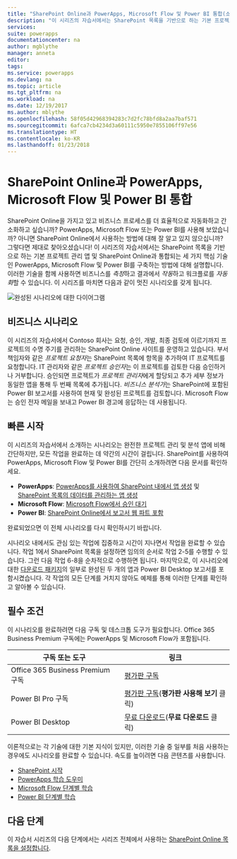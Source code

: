 ```yaml
---
title: "SharePoint Online과 PowerApps, Microsoft Flow 및 Power BI 통합(소개) | Microsoft Docs"
description: "이 시리즈의 자습서에서는 SharePoint 목록을 기반으로 하는 기본 프로젝트 관리 앱 및 SharePoint Online과 통합되는 세 가지 핵심 기술인 PowerApps, Microsoft Flow 및 Power BI를 구축하는 방법에 대해 설명합니다."
services: 
suite: powerapps
documentationcenter: na
author: mgblythe
manager: anneta
editor: 
tags: 
ms.service: powerapps
ms.devlang: na
ms.topic: article
ms.tgt_pltfrm: na
ms.workload: na
ms.date: 12/19/2017
ms.author: mblythe
ms.openlocfilehash: 58f05d42968394283c7d2fc78bfd8a2aa7baf571
ms.sourcegitcommit: 6afca7cb4234d3a60111c5950e7855106ff97e56
ms.translationtype: HT
ms.contentlocale: ko-KR
ms.lasthandoff: 01/23/2018
---
```

# <a name="integrate-powerapps-microsoft-flow-and-power-bi-with-sharepoint-online"></a>SharePoint Online과 PowerApps, Microsoft Flow 및 Power BI 통합
SharePoint Online을 가지고 있고 비즈니스 프로세스를 더 효율적으로 자동화하고 간소화하고 싶습니까? PowerApps, Microsoft Flow 또는 Power BI를 사용해 보았습니까? 아니면 SharePoint Online에서 사용하는 방법에 대해 잘 알고 있지 않으십니까? 그렇다면 제대로 찾아오셨습니다! 이 시리즈의 자습서에서는 SharePoint 목록을 기반으로 하는 기본 프로젝트 관리 앱 및 SharePoint Online과 통합되는 세 가지 핵심 기술인 PowerApps, Microsoft Flow 및 Power BI를 구축하는 방법에 대해 설명합니다. 이러한 기술을 함께 사용하면 비즈니스를 *측정*하고 결과에서 *작동*하고 워크플로를 *자동화*할 수 있습니다. 이 시리즈를 마치면 다음과 같이 멋진 시나리오를 갖게 됩니다.

![완성된 시나리오에 대한 다이어그램](./media/sharepoint-scenario-intro/composite-with-background.png)

## <a name="business-scenario"></a>비즈니스 시나리오
이 시리즈의 자습서에서 Contoso 회사는 요청, 승인, 개발, 최종 검토에 이르기까지 프로젝트의 수명 주기를 관리하는 SharePoint Online 사이트를 운영하고 있습니다. 부서 책임자와 같은 *프로젝트 요청자*는 SharePoint 목록에 항목을 추가하여 IT 프로젝트를 요청합니다. IT 관리자와 같은 *프로젝트 승인자*는 이 프로젝트를 검토한 다음 승인하거나 거부합니다. 승인되면 프로젝트가 *프로젝트 관리자*에게 할당되고 추가 세부 정보가 동일한 앱을 통해 두 번째 목록에 추가됩니다. *비즈니스 분석가*는 SharePoint에 포함된 Power BI 보고서를 사용하여 현재 및 완성된 프로젝트를 검토합니다.  Microsoft Flow는 승인 전자 메일을 보내고 Power BI 경고에 응답하는 데 사용됩니다.

## <a name="getting-started-quickly"></a>빠른 시작
이 시리즈의 자습서에서 소개하는 시나리오는 완전한 프로젝트 관리 및 분석 앱에 비해 간단하지만, 모든 작업을 완료하는 데 약간의 시간이 걸립니다. SharePoint를 사용하여 PowerApps, Microsoft Flow 및 Power BI를 간단히 소개하려면 다음 문서를 확인하세요.

* **PowerApps**: [PowerApps를 사용하여 SharePoint 내에서 앱 생성](generate-app-from-sharepoint-list-interface.md) 및 [SharePoint 목록의 데이터를 관리하는 앱 생성](app-from-sharepoint.md)
* **Microsoft Flow**: [Microsoft Flow에서 승인 대기](https://docs.microsoft.com/flow/wait-for-approvals)
* **Power BI**: [SharePoint Online에서 보고서 웹 파트 포함](https://docs.microsoft.com/power-bi/service-embed-report-spo)

완료되었으면 이 전체 시나리오를 다시 확인하시기 바랍니다.

시나리오 내에서도 관심 있는 작업에 집중하고 시간이 지나면서 작업을 완료할 수 있습니다. 작업 1에서 SharePoint 목록을 설정하면 임의의 순서로 작업 2-5를 수행할 수 있습니다. 그런 다음 작업 6-8을 순차적으로 수행하면 됩니다. 마지막으로, 이 시나리오에 대한 [다운로드 패키지](https://aka.ms/o4ia0f)의 일부로 완성된 두 개의 앱과 Power BI Desktop 보고서를 포함시켰습니다. 각 작업의 모든 단계를 거치지 않아도 예제를 통해 이러한 단계를 확인하고 알아볼 수 있습니다.

## <a name="prerequisites"></a>필수 조건
이 시나리오를 완료하려면 다음 구독 및 데스크톱 도구가 필요합니다. Office 365 Business Premium 구독에는 PowerApps 및 Microsoft Flow가 포함됩니다.

| **구독 또는 도구** | **링크** |
| --- | --- |
| Office 365 Business Premium 구독 |[평가판 구독](https://signup.microsoft.com/Signup?OfferId=467eab54-127b-42d3-b046-3844b860bebf&dl=O365_BUSINESS_PREMIUM&ali=1) |
| Power BI Pro 구독 |[평가판 구독](https://powerbi.microsoft.com/get-started/)(**평가판 사용해 보기** 클릭) |
| Power BI Desktop |[무료 다운로드](https://powerbi.microsoft.com/get-started/)(**무료 다운로드** 클릭) |

이론적으로는 각 기술에 대한 기본 지식이 있지만, 이러한 기술 중 일부를 처음 사용하는 경우에도 시나리오를 완료할 수 있습니다. 속도를 높이려면 다음 콘텐츠를 사용합니다.

* [SharePoint 시작](https://support.office.com/article/Get-started-with-SharePoint-909ec2f0-05c8-4e92-8ad3-3f8b0b6cf261)
* [PowerApps 학습 도우미](guided-learning/index.md)
* [Microsoft Flow 단계별 학습](https://docs.microsoft.com/flow/guided-learning/)
* [Power BI 단계별 학습](https://docs.microsoft.com/power-bi/guided-learning/)

## <a name="next-steps"></a>다음 단계
이 자습서 시리즈의 다음 단계에서는 시리즈 전체에서 사용하는 [SharePoint Online 목록을 설정합니다](sharepoint-scenario-setup.md).


